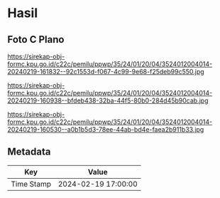 # Hasil

## Foto C Plano

https://sirekap-obj-formc.kpu.go.id/c22c/pemilu/ppwp/35/24/01/20/04/3524012004014-20240219-161832--92c1553d-f067-4c99-9e68-f25deb99c550.jpg

https://sirekap-obj-formc.kpu.go.id/c22c/pemilu/ppwp/35/24/01/20/04/3524012004014-20240219-160938--bfdeb438-32ba-44f5-80b0-284d45b90cab.jpg

https://sirekap-obj-formc.kpu.go.id/c22c/pemilu/ppwp/35/24/01/20/04/3524012004014-20240219-160530--a0b1b5d3-78ee-44ab-bd4e-faea2b911b33.jpg


## Metadata

| Key        | Value               |
| ---------- | ------------------- |
| Time Stamp | 2024-02-19 17:00:00 |



